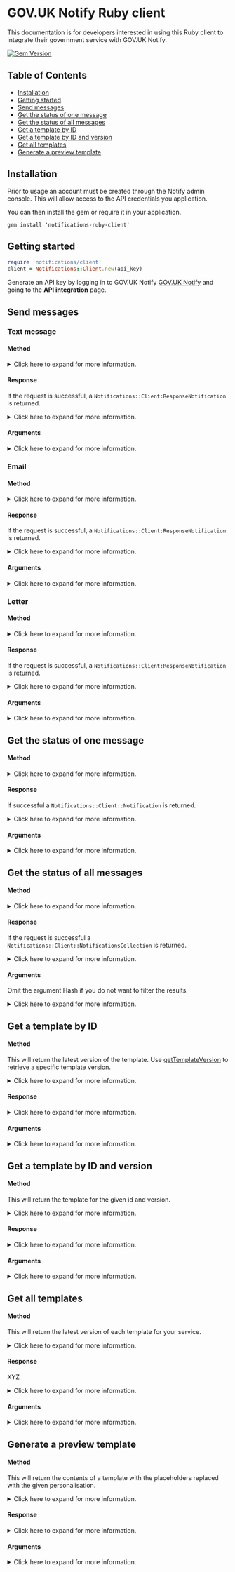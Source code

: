 # GOV.UK Notify Ruby client

This documentation is for developers interested in using this Ruby client to integrate their government service with GOV.UK Notify.

[![Gem Version](https://badge.fury.io/rb/notifications-ruby-client.svg)](https://badge.fury.io/rb/notifications-ruby-client)

## Table of Contents

* [Installation](#installation)
* [Getting started](#getting-started)
* [Send messages](#send-messages)
* [Get the status of one message](#get-the-status-of-one-message)
* [Get the status of all messages](#get-the-status-of-all-messages)
* [Get a template by ID](#get-a-template-by-id)
* [Get a template by ID and version](#get-a-template-by-id-and-version)
* [Get all templates](#get-all-templates)
* [Generate a preview template](#generate-a-preview-template)

## Installation

Prior to usage an account must be created through the Notify admin console. This will allow access to the API credentials you application.

You can then install the gem or require it in your application.

```
gem install 'notifications-ruby-client'
```

## Getting started

```ruby
require 'notifications/client'
client = Notifications::Client.new(api_key)
```

Generate an API key by logging in to GOV.UK Notify [GOV.UK Notify](https://www.notifications.service.gov.uk) and going to the **API integration** page.

## Send messages

### Text message

#### Method 

<details>
<summary>
Click here to expand for more information.
</summary>

```ruby
sms = client.send_sms(
  phone_number: number,
  template_id: template_id,
  personalisation: {
    name: "name",
    year: "2016",                      
  }
  reference: "your_reference_string"
) # => Notifications::Client::ResponseNotification
```

</details>

#### Response

If the request is successful, a `Notifications::Client:ResponseNotification` is returned.
<details>
<summary>
Click here to expand for more information.
</summary>

```ruby
sms => Notifications::Client::ResponseNotification

sms.id         # => uuid for the notification
sms.reference  # => Reference string you supplied in the request
sms.content    # => Hash containing body => the message sent to the recipient, with placeholders replaced.
               #                    from_number => the sms sender number of your service found **Settings** page
sms.template   # => Hash containing id => id of the template
               #                    version => version of the template
               #                    uri => url of the template
sms.uri        # => URL of the notification
```


Otherwise the client will raise a `Notifications::Client::RequestError`:

|`error.code`|`error.message`|
|:---|:---|
|`429`|`[{`<br>`"error": "RateLimitError",`<br>`"message": "Exceeded rate limit for key type TEAM of 10 requests per 10 seconds"`<br>`}]`|
|`429`|`[{`<br>`"error": "TooManyRequestsError",`<br>`"message": "Exceeded send limits (50) for today"`<br>`}]`|
|`400`|`[{`<br>`"error": "BadRequestError",`<br>`"message": "Can"t send to this recipient using a team-only API key"`<br>`]}`|
|`400`|`[{`<br>`"error": "BadRequestError",`<br>`"message": "Can"t send to this recipient when service is in trial mode - see https://www.notifications.service.gov.uk/trial-mode"`<br>`}]`|

</details>

#### Arguments

<details>
<summary>
Click here to expand for more information.
</summary>

##### `phone_number`

The phone number of the recipient, only required for sms notifications.

##### `template_id`

Find by clicking **API info** for the template you want to send.

##### `reference`

An optional identifier you generate. The `reference` can be used as a unique reference for the notification. Because Notify does not require this reference to be unique you could also use this reference to identify a batch or group of notifications.

You can omit this argument if you do not require a reference for the notification.

##### `personalisation`

If a template has placeholders, you need to provide their values, for example:

```python
personalisation={
    'first_name': 'Amala',
    'reference_number': '300241',
}
```

</details>


### Email

#### Method

<details>
<summary>
Click here to expand for more information.
</summary>

```ruby
email = client.send_email(
  email_address: email_address,
  template_id: template_id,
  personalisation: {
    name: "name",
    year: "2016"
  },
  reference: "your_reference_string"
  email_reply_to_id: email_reply_to_id
) # => Notifications::Client::ResponseNotification
```

</details>


#### Response

If the request is successful, a `Notifications::Client:ResponseNotification` is returned.

<details>
<summary>
Click here to expand for more information.
</summary>

```ruby
email => Notifications::Client::ResponseNotification

email.id         # => uuid for the notification
email.reference  # => Reference string you supplied in the request
email.content    # => Hash containing body => the message sent to the recipient, with placeholders replaced.
                 #                    subject => subject of the message sent to the recipient, with placeholders replaced.
                 #                    from_email => the from email of your service found **Settings** page
email.template   # => Hash containing id => id of the template
                 #                    version => version of the template
                 #                    uri => url of the template
email.uri        # => URL of the notification
```

Otherwise the client will raise a `Notifications::Client::RequestError`:

|`error.code`|`error.message`|
|:---|:---|
|`429`|`[{`<br>`"error": "RateLimitError",`<br>`"message": "Exceeded rate limit for key type TEAM of 10 requests per 10 seconds"`<br>`}]`|
|`429`|`[{`<br>`"error": "TooManyRequestsError",`<br>`"message": "Exceeded send limits (50) for today"`<br>`}]`|
|`400`|`[{`<br>`"error": "BadRequestError",`<br>`"message": "Can"t send to this recipient using a team-only API key"`<br>`]}`|
|`400`|`[{`<br>`"error": "BadRequestError",`<br>`"message": "Can"t send to this recipient when service is in trial mode - see https://www.notifications.service.gov.uk/trial-mode"`<br>`}]`|

</details>


#### Arguments

<details>
<summary>
Click here to expand for more information.
</summary>

##### `email_address`
The email address of the recipient, only required for email notifications.

##### `template_id`

Find by clicking **API info** for the template you want to send.

##### `reference`

An optional identifier you generate. The `reference` can be used as a unique reference for the notification. Because Notify does not require this reference to be unique you could also use this reference to identify a batch or group of notifications.

You can omit this argument if you do not require a reference for the notification.

##### `email_reply_to_id`

Optional. Specifies the identifier of the email reply-to address to set for the notification. The identifiers are found in your service Settings, when you 'Manage' your 'Email reply to addresses'. 

If you omit this argument your default email reply-to address will be set for the notification.

##### `personalisation`

If a template has placeholders, you need to provide their values, for example:

```python
personalisation={
    'first_name': 'Amala',
    'application_number': '300241',
}
```

</details>


### Letter

#### Method

<details>
<summary>
Click here to expand for more information.
</summary>

```ruby
letter = client.send_letter(
  template_id: template_id,
  personalisation: {
    address_line_1: 'Her Majesty The Queen',  # required
    address_line_2: 'Buckingham Palace', # required
    address_line_3: 'London',
    postcode: 'SW1 1AA',  # required

    ... # any other personalisation found in your template
  },
  reference: "your_reference_string"
) # => Notifications::Client::ResponseNotification
```

</details>


#### Response

If the request is successful, a `Notifications::Client:ResponseNotification` is returned.

<details>
<summary>
Click here to expand for more information.
</summary>

```ruby
letter => Notifications::Client::ResponseNotification

letter.id           # => uuid for the notification
letter.reference    # => Reference string you supplied in the request
letter.content      # => Hash containing body => the body of the letter sent to the recipient, with placeholders replaced
                    #                    subject => the main heading of the letter
letter.template     # => Hash containing id => id of the template
                    #                    version => version of the template
                    #                    uri => url of the template
letter.uri          # => URL of the notification
```

|`error.code`|`error.message`|
|:---|:---|
|`429`|`[{`<br>`"error": "RateLimitError",`<br>`"message": "Exceeded rate limit for key type TEAM of 10 requests per 10 seconds"`<br>`}]`|
|`429`|`[{`<br>`"error": "TooManyRequestsError",`<br>`"message": "Exceeded send limits (50) for today"`<br>`}]`|
|`400`|`[{`<br>`"error": "BadRequestError",`<br>`"message": "Can"t send to this recipient using a team-only API key"`<br>`]}`|
|`400`|`[{`<br>`"error": "BadRequestError",`<br>`"message": "Can"t send to this recipient when service is in trial mode - see https://www.notifications.service.gov.uk/trial-mode"`<br>`}]`|
|`400`|`[{`<br>`"error": "ValidationError",`<br>`"message": "personalisation address_line_1 is a required property"`<br>`}]`|

</details>


#### Arguments

<details>
<summary>
Click here to expand for more information.
</summary>

#### `template_id`
Find by clicking **API info** for the template you want to send.

#### `reference`
An optional identifier you generate. The `reference` can be used as a unique reference for the notification. Because Notify does not require this reference to be unique you could also use this reference to identify a batch or group of notifications.

You can omit this argument if you do not require a reference for the notification.

#### `personalisation`
If the template has placeholders you need to provide their values as a Hash, for example:

```ruby
  personalisation: {
    'first_name' => 'Amala',
    'reference_number' => '300241',
  }
```

You can omit this argument if the template does not contain placeholders and is for email or sms.

#### `personalisation` (for letters)

If you are sending a letter, you will need to provide the letter fields in the format `"address_line_#"`, for example:

```ruby
personalisation: {
    'address_line_1' => 'The Occupier',
    'address_line_2' => '123 High Street',
    'address_line_3' => 'London',
    'postcode' => 'SW14 6BH',
    'first_name' => 'Amala',
    'reference_number' => '300241',
}
```

The fields `address_line_1`, `address_line_2` and `postcode` are required.

</details>


## Get the status of one message

#### Method

<details>
<summary>
Click here to expand for more information.
</summary>

```ruby
notification = client.get_notification(id) # => Notifications::Client::Notification
```

</details>


#### Response

If successful a `Notifications::Client::Notification` is returned.

<details>
<summary>
Click here to expand for more information.
</summary>

```ruby
notification.id         # => uuid for the notification
notification.to         # => recipient email address or mobile number
notification.status     # => status of the message "created|pending|sent|delivered|permanent-failure|temporary-failure"
notification.created_at # => Date time the message was created
notification.api_key    # => uuid for the api key (not the actual api key)
notification.billable_units # => units billable or nil for email
notification.subject    # => Subject of email or nil for sms
notification.body       # => Body of message
notification.job        # => job id if created by a csv or nil if message sent via api
notification.notification_type # => sms | email
notification.service    # => uuid for service
notification.sent_at    # => Date time the message is sent to the provider or nil if status = "created"
notification.sent_by    # => Name of the provider that sent the message or nil if status = "created"
notification.template   # => Hash containing template id, name, version, template type sms|email
notification.template_version # Template version number
notification.reference  # => reference of the email or nil for sms
notification.updated_at # => Date time that the notification was last updated
```
Otherwise a `Notification::Client::RequestError` is raised

|`error.code`|`error.message`|
|:---|:---|
|`404`|`[{`<br>`"error": "NoResultFound",`<br>`"message": "No result found"`<br>`}]`|
|`404`|`[{`<br>`"error": "ValidationError",`<br>`"message": "is is not a valid UUID"`<br>`}]`|

</details>

#### Arguments

<details>
<summary>
Click here to expand for more information.
</summary>

##### `get_notification(id)`

The ID of the notification.

</details>

## Get the status of all messages

#### Method

<details>
<summary>
Click here to expand for more information.
</summary>

```ruby
# See section below for a description of the arguments.
args = {
  'template_type' => 'sms',
  'status' => 'failed',
  'reference' => 'your reference string'
  'olderThanId' => 'e194efd1-c34d-49c9-9915-e4267e01e92e' # => Notifications::Client::Notification
}
notifications = client.get_notifications(args)
```

</details>


#### Response

If the request is successful a `Notifications::Client::NotificationsCollection` is returned.

<details>
<summary>
Click here to expand for more information.
</summary>

```ruby
notifications.links # => Hash containing current => "/notifications?template_type=sms&status=delivered"
                    #                    next => "/notifications?other_than=last_id_in_list&template_type=sms&status=delivered"
notifications.collection # => [] (array of notification objects)
```

Otherwise the client will raise a `Notifications::Client::RequestError`:

|`error.status_code`|`error.message`|
|:---|:---|
|`400`|`[{`<br>`"error": "ValidationError",`<br>`"message": "bad status is not one of [created, sending, delivered, pending, failed, technical-failure, temporary-failure, permanent-failure]"`<br>`}]`|
|`400`|`[{`<br>`"error": "ValidationError",`<br>`"message": "Apple is not one of [sms, email, letter]"`<br>`}]`|

</details>

#### Arguments

Omit the argument Hash if you do not want to filter the results.

<details>
<summary>
Click here to expand for more information.
</summary>

##### `template_type`

You can filter by:

* `email`
* `sms`
* `letter`

You can omit this argument to ignore the filter.

##### `status`

You can filter by:

* `sending` - the message is queued to be sent by the provider.
* `delivered` - the message was successfully delivered.
* `failed` - this will return all failure statuses `permanent-failure`, `temporary-failure` and `technical-failure`.
* `permanent-failure` - the provider was unable to deliver message, email or phone number does not exist; remove this recipient from your list.
* `temporary-failure` - the provider was unable to deliver message, email box was full or the phone was turned off; you can try to send the message again.
* `technical-failure` - Notify had a technical failure; you can try to send the message again.

You can omit this argument to ignore the filter.

##### `reference`

This is the `reference` you gave at the time of sending the notification. The `reference` can be a unique identifier for the notification or an identifier for a batch of notifications.

You can omit this argument to ignore the filter.


##### `olderThanId`
You can get the notifications older than a given `Notification.id`.
You can omit this argument to ignore this filter.

</details>



## Get a template by ID

#### Method 

This will return the latest version of the template. Use [getTemplateVersion](#get-a-template-by-id-and-version) to retrieve a specific template version.

<details>
<summary>
Click here to expand for more information.
</summary>

```ruby
template = client.get_template_by_id(template_id)
```

</details>


#### Response

<details>
<summary>
Click here to expand for more information.
</summary>

```Ruby
template.id         # => uuid for the template
template.type       # => type of template one of email|sms|letter
template.created_at # => date and time the template was created
template.updated_at # => date and time the template was last updated, may be null if version 1
template.created_by # => email address of the person that created the template
template.version    # => version of the template
template.body       # => content of the template
template.subject    # => subject for email templates, will be empty for other template types
```

Otherwise the client will raise a `Notifications::Client::RequestError`.

</details>


#### Arguments

<details>
<summary>
Click here to expand for more information.
</summary>

|`error.code`|`error.message`|
|:---|:---|
|`404`|`[{`<br>`"error": "NoResultFound",`<br>`"message": "No result found"`<br>`}]`|
|`404`|`[{`<br>`"error": "ValidationError",`<br>`"message": "is is not a valid UUID"`<br>`}]`|

##### `templateId`
The template id is visible on the template page in the application.

</details>


## Get a template by ID and version

#### Method

This will return the template for the given id and version.
<details>
<summary>
Click here to expand for more information.
</summary>

```ruby
Template template = client.get_template_version(template_id template_id, version)
```

</details>


#### Response

<details>
<summary>
Click here to expand for more information.
</summary>


```Ruby
template.id         # => uuid for the template
template.type       # => type of template one of email|sms|letter
template.created_at # => date and time the template was created
template.updated_at # => date and time the template was last updated, may be null if version 1
template.created_by # => email address of the person that created the template
template.version    # => version of the template
template.body       # => content of the template
template.subject    # => subject for email templates, will be empty for other template types
```

Otherwise the client will raise a `Notifications::Client::RequestError`.

|`error.code`|`error.message`|
|:---|:---|
|`404`|`[{`<br>`"error": "NoResultFound",`<br>`"message": "No result found"`<br>`}]`|
|`404`|`[{`<br>`"error": "ValidationError",`<br>`"message": "is is not a valid UUID"`<br>`}]`|

</details>


#### Arguments

<details>
<summary>
Click here to expand for more information.
</summary>

#### `templateId`
The template id is visible on the template page in the application.

#### `version`
A history of the template is kept. There is a link to `See previous versions` on the template page in the application.

</details>


## Get all templates

#### Method

This will return the latest version of each template for your service.

<details>
<summary>
Click here to expand for more information.
</summary>

```ruby
args = {
  'template_type' => 'sms'
}
templates = client.get_all_templates(args)
```


</details>


#### Response

XYZ
<details>
<summary>
Click here to expand for more information.
</summary>

```ruby
    TemplateCollection templates;
```
If the response is successful, a TemplateCollection is returned.

If no templates exist for a template type or there no templates for a service, the templates list will be empty.

Otherwise the client will raise a `Notifications::Client::RequestError`.

</details>


#### Arguments

<details>
<summary>
Click here to expand for more information.
</summary>

##### `templateType`
You can filter the templates by the following options:

* `email`
* `sms`
* `letter`
You can omit this argument to ignore this filter.


</details>


## Generate a preview template

#### Method

This will return the contents of a template with the placeholders replaced with the given personalisation.

<details>
<summary>
Click here to expand for more information.
</summary>


```ruby
templatePreview = client.generate_template_preview(template_id,
                                                  personalisation: {
                                                      name: "name",
                                                      year: "2016",                      
                                                    })
```

</details>


#### Response

<details>
<summary>
Click here to expand for more information.
</summary>

```Ruby
template.id         # => uuid for the template
template.version    # => version of the template
template.body       # => content of the template
template.subject    # => subject for email templates, will be empty for other template types
```
Otherwise a `Notifications::Client::RequestError` is thrown.

|`error.code`|`error.message`|
|:---|:---|
|`404`|`[{`<br>`"error": "NoResultFound",`<br>`"message": "No result found"`<br>`}]`|
|`404`|`[{`<br>`"error": "ValidationError",`<br>`"message": "is is not a valid UUID"`<br>`}]`|

</details>


#### Arguments

<details>
<summary>
Click here to expand for more information.
</summary>

##### `templateId`
The template id is visible on the template page in the application.

##### `personalisation`
If a template has placeholders, you need to provide their values. `personalisation` can be an empty or null in which case no placeholders are provided for the notification.

</details>



